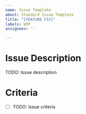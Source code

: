 ```yaml
---
name: Issue Template
about: Standard Issue Template
title: "[FEATURE FIX]"
labels: WIP
assignees: ''

---
```


# Issue Description
TODO: Issue description

# Criteria
- [ ] TODO: Issue criteria
